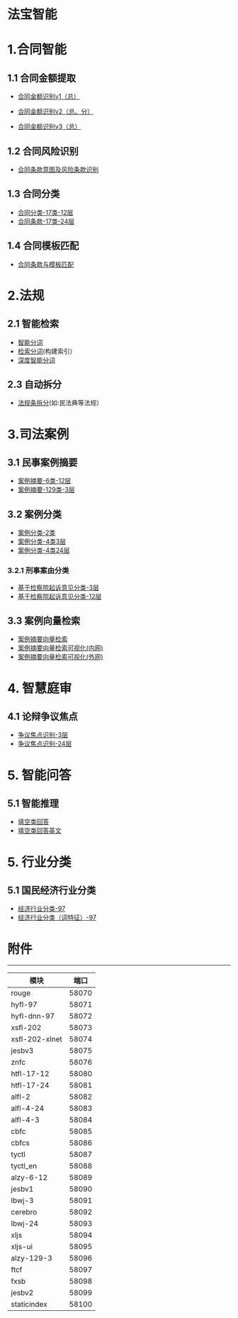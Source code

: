 # 法宝智能

# 1.合同智能

## 1.1 合同金额提取

* [合同金额识别v1（总）](/static/jesbv1.html)

* [合同金额识别v2（总、分）](/static/jesbv2.html)

* [合同金额识别v3（总）](/static/jesbv3.html)


## 1.2 合同风险识别

* [合同条款意图及风险条款识别](/static/fxsb.html)

## 1.3 合同分类

* [合同分类-17类-12层](/static/htfl-17-12.html)
* [合同条款-17类-24层](/static/htfl-17-24.html)

## 1.4 合同模板匹配

* [合同条款与模板匹配](/static/rouge.html)

# 2.法规

## 2.1 智能检索
* [智能分词](/static/cbfc.html)
* [检索分词](/static/cbfcs.html)(构建索引）
* [深度智能分词](/static/znfc.html)

## 2.3 自动拆分
* [法规条拆分](/static/ftcf.html)(如:民法典等法规）

# 3.司法案例

## 3.1 民事案例摘要
* [案例摘要-6类-12层](/static/alzy-6-12.html)
* [案例摘要-129类-3层](/static/alzy-129-3.html)

## 3.2 案例分类
* [案例分类-2类](/static/alfl-2.html)
* [案例分类-4类3层](/static/alfl-4-3.html)
* [案例分类-4类24层](/static/alfl-4-24.html)

### 3.2.1 刑事案由分类
* [基于检察院起诉意见分类-3层](/static/xsfl-202.html)
* [基于检察院起诉意见分类-12层](/static/xsfl-202-xlnet.html)

## 3.3 案例向量检索
* [案例摘要向量检索](/static/xljs.html)
* [案例摘要向量检索可视化(内网)](http://192.168.60.15:58095/)
* [案例摘要向量检索可视化(外网)](http://139.198.13.204:58095/)

# 4. 智慧庭审

## 4.1 论辩争议焦点
* [争议焦点识别-3层](/static/lbwj-3.html)
* [争议焦点识别-24层](/static/lbwj-24.html)

# 5. 智能问答

## 5.1  智能推理
* [填空类回答](/static/tyctl.html)
* [填空类回答英文](/static/tyctl_en.html)

# 5. 行业分类

## 5.1  国民经济行业分类

* [经济行业分类-97](/static/hyfl-97.html)
* [经济行业分类（词特征）-97](/static/hyfl-nn-97.html)


# 附件

--------------------------
模块 | 端口
----|----
rouge|58070
hyfl-97|58071
hyfl-dnn-97|58072
xsfl-202|58073
xsfl-202-xlnet|58074
jesbv3|58075
znfc|58076
htfl-17-12|58080
htfl-17-24|58081
alfl-2|58082
alfl-4-24|58083
alfl-4-3|58084
cbfc|58085
cbfcs|58086
tyctl|58087
tyctl_en|58088
alzy-6-12|58089
jesbv1|58090
lbwj-3|58091
cerebro|58092
lbwj-24|58093
xljs|58094
xljs-ui|58095
alzy-129-3|58096
ftcf|58097
fxsb|58098
jesbv2|58099
staticindex|58100


